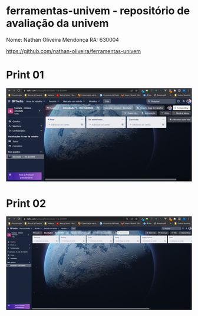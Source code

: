 # ferramentas-univem - repositório de avaliação da univem

Nome: Nathan Oliveira Mendonça
RA: 630004

https://github.com/nathan-oliveira/ferramentas-univem


# Print 01
![img](./print1.png)

# Print 02
![img](./print2.png)
